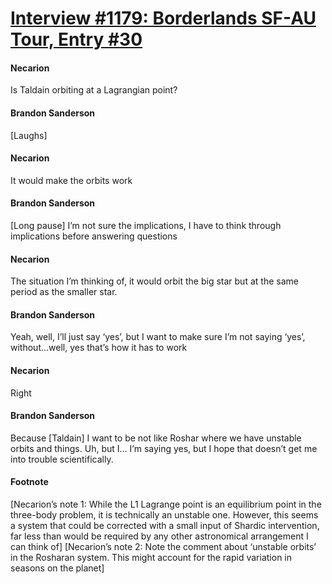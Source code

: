 # [Interview #1179: Borderlands SF-AU Tour, Entry #30](https://www.theoryland.com/intvmain.php?i=1179#30)

#### Necarion

Is Taldain orbiting at a Lagrangian point?

#### Brandon Sanderson

[Laughs]

#### Necarion

It would make the orbits work

#### Brandon Sanderson

[Long pause] I’m not sure the implications, I have to think through implications before answering questions

#### Necarion

The situation I’m thinking of, it would orbit the big star but at the same period as the smaller star.

#### Brandon Sanderson

Yeah, well, I’ll just say ‘yes’, but I want to make sure I’m not saying ‘yes’, without...well, yes that’s how it has to work

#### Necarion

Right

#### Brandon Sanderson

Because [Taldain] I want to be not like Roshar where we have unstable orbits and things. Uh, but I… I’m saying yes, but I hope that doesn’t get me into trouble scientifically.

#### Footnote

[Necarion’s note 1: While the L1 Lagrange point is an equilibrium point in the three-body problem, it is technically an unstable one. However, this seems a system that could be corrected with a small input of Shardic intervention, far less than would be required by any other astronomical arrangement I can think of]
[Necarion’s note 2: Note the comment about ‘unstable orbits’ in the Rosharan system. This might account for the rapid variation in seasons on the planet]


